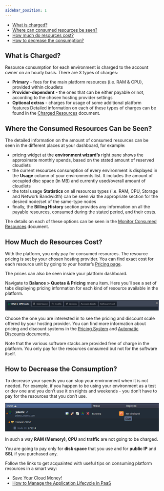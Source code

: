 ```yaml
---
sidebar_position: 1
---
```


- [What is charged?](/docs/Account&Pricing/Resource%20Charging/Pricing%20FAQ#what-is-charged)
- [Where can consumed resources be seen?](/docs/Account&Pricing/Resource%20Charging/Pricing%20FAQ#where-the-consumed-resources-can-be-seen)
- [How much do resources cost?](/docs/Account&Pricing/Resource%20Charging/Pricing%20FAQ#how-much-do-resources-cost)
- [How to decrease the consumption?](/docs/Account&Pricing/Resource%20Charging/Pricing%20FAQ#how-to-decrease-the-consumption)

## What is Charged?

Resource consumption for each environment is charged to the account owner on an hourly basis. There are 3 types of charges:

- **Primary** - fees for the main platform resources (i.e. RAM & CPU), provided within cloudlets
- **Provider-dependent** - the ones that can be either payable or not, according to the chosen hosting provider settings
- **Optional extras** - charges for usage of some additional platform features
  Detailed information on each of these types of charges can be found in the [Charged Resources](/docs/Account&Pricing/Resource%20Charging/Charged%20Resources) document.

## Where the Consumed Resources Can be Seen?

The detailed information on the amount of consumed resources can be seen in the different places at your dashboard, for example:

- pricing widget at the **environment wizard’s** right pane shows the approximate monthly spends, based on the stated amount of reserved cloudlets
- the current resources consumption of every environment is displayed in the **Usage** column of your environments list. It includes the amount of occupied disc space (in MB) and currently used/overall amount of cloudlets
- the total usage **Statistics** on all resources types (i.e. RAM, CPU, Storage and Network Bandwidth) can be seen via the appropriate section for the desired node/set of the same-type nodes
- finally, the **Billing History** section provides any information on all the payable resources, consumed during the stated period, and their costs.

The details on each of these options can be seen in the [Monitor Consumed Resources](/docs/Account&Pricing/Resource%20Charging/Monitoring%20Consumed%20Resources) document.

## How Much do Resources Cost?

With the platform, you only pay for consumed resources. The resource pricing is set by your chosen hosting provider. You can find exact cost for each resource unit by going to your hoster’s [Pricing page](/docs/Account&Pricing/Hosters%20Pricing).

The prices can also be seen inside your platform dashboard.

Navigate to **Balance > Quotas & Pricing** menu item. Here you’ll see a set of tabs displaying pricing information for each kind of resource available in the platform.

<div style={{
    display:'flex',
    justifyContent: 'center',
    margin: '0 0 1rem 0'
}}>

![Locale Dropdown](./img/PricingFAQ/01-quotas-and-pricing.png)

</div>

Choose the one you are interested in to see the pricing and discount scale offered by your hosting provider. You can find more information about pricing and discount systems in the [Pricing System](/docs/Account&Pricing/Pricing%20Model%20Overview) and [Automatic Discounts](/docs/Account&Pricing/Automatic%20Discounts) documents.

Note that the various software stacks are provided free of charge in the platform. You only pay for the resources consumed but not for the software itself.

## How to Decrease the Consumption?

To decrease your spends you can stop your environment when it is not needed. For example, if you happen to be using your environment as a test or dev one and you don’t use it on nights and weekends - you don’t have to pay for the resources that you don’t use.

<div style={{
    display:'flex',
    justifyContent: 'center',
    margin: '0 0 1rem 0'
}}>

![Locale Dropdown](./img/PricingFAQ/02-stop-environment.png)

</div>

In such a way **RAM (Memory), CPU** and **traffic** are not going to be charged.

You are going to pay only for **disk space** that you use and for **public IP** and **SSL** if you purchased any.

Follow the links to get acquainted with useful tips on consuming platform resources in a smart way:

- [Save Your Cloud Money!](https://cloudmydc.com/)
- [How to Manage the Application Lifecycle in PaaS](/docs/ApplicationSetting/Application%20Lifecycle%20Management)
